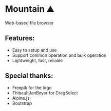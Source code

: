 # Mountain ⛰️

Web-based file browser

## Features:

- Easy to setup and use
- Support common operation and bulk operation
- Lightweight, fast, reliable

## Special thanks:

- Freepik for the logo
- ThibaultJanBeyer for DragSelect
- Alpine.js
- Bootstrap

